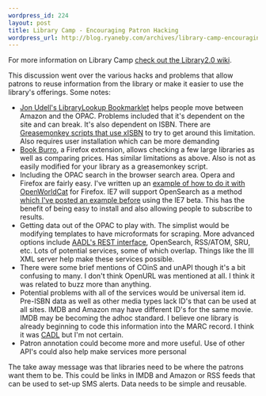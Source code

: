 ```yaml
--- 
wordpress_id: 224
layout: post
title: Library Camp - Encouraging Patron Hacking
wordpress_url: http://blog.ryaneby.com/archives/library-camp-encouraging-patron-hacking/
---
```

For more information on Library Camp <a href="http://wiki.library2.net/index.php/Main_Page">check out the Library2.0 wiki</a>.

This discussion went over the various hacks and problems that allow patrons to reuse information from the library or make it easier to use the library's offerings. Some notes:

<ul>
<li><a href="http://weblog.infoworld.com/udell/stories/2002/12/11/librarylookup.html">Jon Udell's LibraryLookup Bookmarklet</a> helps people move between Amazon and the OPAC. Problems included that it's dependent on the site and can break. It's also dependent on ISBN. There are <a href="http://weblog.infoworld.com/udell/2006/01/30.html#a1378">Greasemonkey scripts that use xISBN</a> to try to get around this limitation. Also requires user installation which can be more demanding</li>
<li><a href="http://www.bookburro.org/">Book Burro</a>, a Firefox extension, allows checking a few large libraries as well as comparing prices. Has similar limitations as above. Also is not as easily modified for your library as a greasemonkey script.</li>
<li>Including the OPAC search in the browser search area. Opera and Firefox are fairly easy. I've written up an <a href="http://libdev.plymouth.edu/post/31">example of how to do it with OpenWorldCat</a> for Firefox. IE7 will support OpenSearch as a method <a href="http://blog.ryaneby.com/archives/opensearch-ie7-and-the-opac/">which I've posted an example before</a> using the IE7 beta. This has the benefit of being easy to install and also allowing people to subscribe to results.</li>
<li>Getting data out of the OPAC to play with. The simplist would be modifying templates to have microformats for scraping. More advanced options include <a href="http://www.blyberg.net/2006/01/26/major-enhancements-for-patron-rest/">AADL's REST interface</a>, OpenSearch, RSS/ATOM, SRU, etc. Lots of potential services, some of which overlap. Things like the III XML server help make these services possible.</li>
<li>There were some brief mentions of COinS and unAPI though it's a bit confusing to many. I don't think OpenURL was mentioned at all. I think it was related to buzz more than anything.</li>
<li>Potential problems with all of the services would be universal item id. Pre-ISBN data as well as other media types lack ID's that can be used at all sites. IMDB and Amazon may have different ID's for the same movie. IMDB may be becoming the adhoc standard. I believe one library is already beginning to code this information into the MARC record. I think it was <a href="http://cadl.org">CADL</a> but I'm not certain.</li>
<li>Patron annotation could become more and more useful. Use of other API's could also help make services more personal</li>
</ul>

The take away message was that libraries need to be where the patrons want them to be. This could be links in IMDB and Amazon or RSS feeds that can be used to set-up SMS alerts. Data needs to be simple and reusable.
